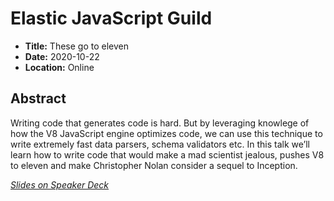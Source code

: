 # Elastic JavaScript Guild

- **Title:** These go to eleven
- **Date:** 2020-10-22
- **Location:** Online

## Abstract

Writing code that generates code is hard. But by leveraging knowlege of
how the V8 JavaScript engine optimizes code, we can use this technique
to write extremely fast data parsers, schema validators etc. In this
talk we’ll learn how to write code that would make a mad scientist
jealous, pushes V8 to eleven and make Christopher Nolan consider a
sequel to Inception.

_[Slides on Speaker Deck](https://speakerdeck.com/wa7son/elastic-javascript-guild-october-2020-these-go-to-eleven)_
